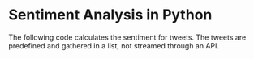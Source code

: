 # Sentiment Analysis in Python

The following code calculates the sentiment for tweets. The tweets are predefined and gathered in a list, not streamed through an API. 

